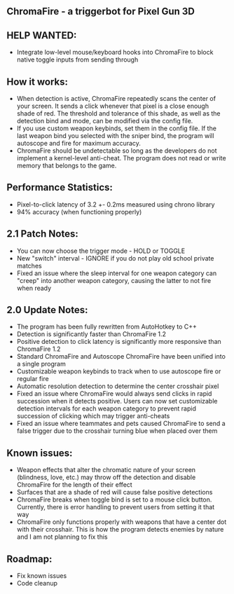 ChromaFire - a triggerbot for Pixel Gun 3D
------------------------------------------------------------------

HELP WANTED:
------------------------------------------------------------------
- Integrate low-level mouse/keyboard hooks into ChromaFire to
block native toggle inputs from sending through

How it works:
------------------------------------------------------------------
- When detection is active, ChromaFire repeatedly scans the center 
of your screen. It sends a click whenever that pixel is a close 
enough shade of red. The threshold and tolerance of this shade, as
well as the detection bind and mode, can be modified via the 
config file.
- If you use custom weapon keybinds, set them in the config file.
If the last weapon bind you selected with the sniper bind, the 
program will autoscope and fire for maximum accuracy.
- ChromaFire should be undetectable so long as the developers do
not implement a kernel-level anti-cheat. The program does not read
or write memory that belongs to the game.

Performance Statistics:
------------------------------------------------------------------
- Pixel-to-click latency of 3.2 +- 0.2ms measured using chrono
library
- 94% accuracy (when functioning properly)

2.1 Patch Notes:
------------------------------------------------------------------
- You can now choose the trigger mode - HOLD or TOGGLE
- New "switch" interval - IGNORE if you do not play old school
private matches
- Fixed an issue where the sleep interval for one weapon category 
can "creep" into another weapon category, causing the latter to not 
fire when ready

2.0 Update Notes:
------------------------------------------------------------------
- The program has been fully rewritten from AutoHotkey to C++
- Detection is significantly faster than ChromaFire 1.2
- Positive detection to click latency is significantly more 
responsive than ChromaFire 1.2
- Standard ChromaFire and Autoscope ChromaFire have been unified
into a single program
- Customizable weapon keybinds to track when to use autoscope fire
or regular fire
- Automatic resolution detection to determine the center crosshair
pixel
- Fixed an issue where ChromaFire would always send clicks in rapid 
succession when it detects positive. Users can now set customizable 
detection intervals for each weapon category to prevent rapid 
succession of clicking which may trigger anti-cheats
- Fixed an issue where teammates and pets caused ChromaFire to 
send a false trigger due to the crosshair turning blue when placed 
over them
  
Known issues:
------------------------------------------------------------------
- Weapon effects that alter the chromatic nature of your screen
(blindness, love, etc.) may throw off the detection and disable
ChromaFire for the length of their effect
- Surfaces that are a shade of red will cause false positive
detections
- ChromaFire breaks when toggle bind is set to a mouse click 
button. Currently, there is error handling to prevent users from 
setting it that way
- ChromaFire only functions properly with weapons that have a 
center dot with their crosshair. This is how the program detects 
enemies by nature and I am not planning to fix this

Roadmap:
------------------------------------------------------------------
- Fix known issues
- Code cleanup
